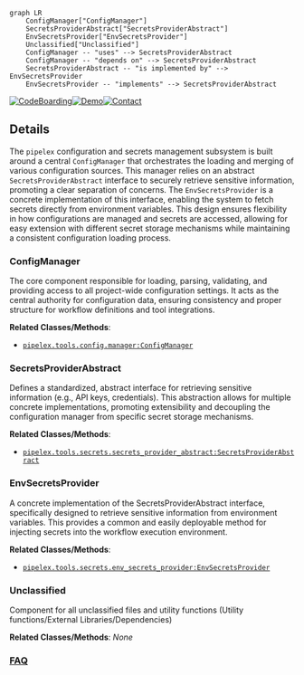 ```mermaid
graph LR
    ConfigManager["ConfigManager"]
    SecretsProviderAbstract["SecretsProviderAbstract"]
    EnvSecretsProvider["EnvSecretsProvider"]
    Unclassified["Unclassified"]
    ConfigManager -- "uses" --> SecretsProviderAbstract
    ConfigManager -- "depends on" --> SecretsProviderAbstract
    SecretsProviderAbstract -- "is implemented by" --> EnvSecretsProvider
    EnvSecretsProvider -- "implements" --> SecretsProviderAbstract
```

[![CodeBoarding](https://img.shields.io/badge/Generated%20by-CodeBoarding-9cf?style=flat-square)](https://github.com/CodeBoarding/CodeBoarding)[![Demo](https://img.shields.io/badge/Try%20our-Demo-blue?style=flat-square)](https://www.codeboarding.org/diagrams)[![Contact](https://img.shields.io/badge/Contact%20us%20-%20contact@codeboarding.org-lightgrey?style=flat-square)](mailto:contact@codeboarding.org)

## Details

The `pipelex` configuration and secrets management subsystem is built around a central `ConfigManager` that orchestrates the loading and merging of various configuration sources. This manager relies on an abstract `SecretsProviderAbstract` interface to securely retrieve sensitive information, promoting a clear separation of concerns. The `EnvSecretsProvider` is a concrete implementation of this interface, enabling the system to fetch secrets directly from environment variables. This design ensures flexibility in how configurations are managed and secrets are accessed, allowing for easy extension with different secret storage mechanisms while maintaining a consistent configuration loading process.

### ConfigManager
The core component responsible for loading, parsing, validating, and providing access to all project-wide configuration settings. It acts as the central authority for configuration data, ensuring consistency and proper structure for workflow definitions and tool integrations.


**Related Classes/Methods**:

- <a href="https://github.com/Pipelex/pipelex/blob/mainpipelex/tools/config/manager.py" target="_blank" rel="noopener noreferrer">`pipelex.tools.config.manager:ConfigManager`</a>


### SecretsProviderAbstract
Defines a standardized, abstract interface for retrieving sensitive information (e.g., API keys, credentials). This abstraction allows for multiple concrete implementations, promoting extensibility and decoupling the configuration manager from specific secret storage mechanisms.


**Related Classes/Methods**:

- <a href="https://github.com/Pipelex/pipelex/blob/mainpipelex/tools/secrets/secrets_provider_abstract.py" target="_blank" rel="noopener noreferrer">`pipelex.tools.secrets.secrets_provider_abstract:SecretsProviderAbstract`</a>


### EnvSecretsProvider
A concrete implementation of the SecretsProviderAbstract interface, specifically designed to retrieve sensitive information from environment variables. This provides a common and easily deployable method for injecting secrets into the workflow execution environment.


**Related Classes/Methods**:

- <a href="https://github.com/Pipelex/pipelex/blob/mainpipelex/tools/secrets/env_secrets_provider.py" target="_blank" rel="noopener noreferrer">`pipelex.tools.secrets.env_secrets_provider:EnvSecretsProvider`</a>


### Unclassified
Component for all unclassified files and utility functions (Utility functions/External Libraries/Dependencies)


**Related Classes/Methods**: _None_



### [FAQ](https://github.com/CodeBoarding/GeneratedOnBoardings/tree/main?tab=readme-ov-file#faq)
